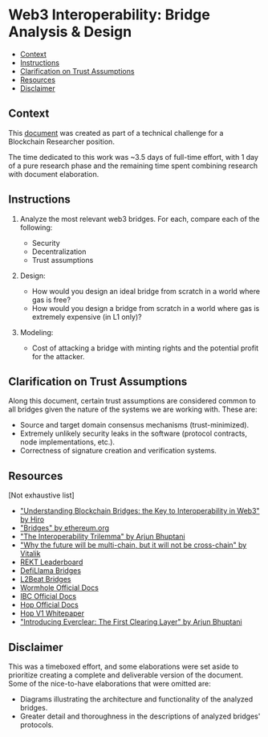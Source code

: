 # Web3 Interoperability: Bridge Analysis & Design

- [Context](#context)
- [Instructions](#instructions)
- [Clarification on Trust Assumptions](#clarification-on-trust-assumptions)
- [Resources](#resources)
- [Disclaimer](#disclaimer)

## Context

This [document](./document.md) was created as part of a technical challenge for a Blockchain Researcher position.

The time dedicated to this work was ~3.5 days of full-time effort, with 1 day of a pure research phase and the remaining time spent combining research with document elaboration.

## Instructions

1. Analyze the most relevant web3 bridges. For each, compare each of the following:
    - Security
    - Decentralization
    - Trust assumptions

2. Design:
    - How would you design an ideal bridge from scratch in a world where gas is free?
    - How would you design a bridge from scratch in a world where gas is extremely expensive (in L1 only)?

3. Modeling:
    - Cost of attacking a bridge with minting rights and the potential profit for the attacker.

## Clarification on Trust Assumptions

Along this document, certain trust assumptions are considered common to all bridges given the nature of the systems we are working with. These are:

- Source and target domain consensus mechanisms (trust-minimized).
- Extremely unlikely security leaks in the software (protocol contracts, node implementations, etc.).
- Correctness of signature creation and verification systems.

## Resources

[Not exhaustive list]

- ["Understanding Blockchain Bridges: the Key to Interoperability in Web3" by Hiro](https://www.hiro.so/blog/understanding-blockchain-bridges-a-key-to-interoperability-in-web3)
- ["Bridges" by ethereum.org](https://ethereum.org/en/developers/docs/bridges/)
- ["The Interoperability Trilemma" by Arjun Bhuptani](https://medium.com/connext/the-interoperability-trilemma-657c2cf69f17)
- ["Why the future will be multi-chain, but it will not be cross-chain" by Vitalik](https://old.reddit.com/r/ethereum/comments/rwojtk/ama_we_are_the_efs_research_team_pt_7_07_january/hrngyk8/)
- [REKT Leaderboard](https://rekt.news/leaderboard/)
- [DefiLlama Bridges](https://defillama.com/bridges)
- [L2Beat Bridges](https://l2beat.com/bridges/summary)
- [Wormhole Official Docs](https://wormhole.com/docs/)
- [IBC Official Docs](https://tutorials.cosmos.network/academy/3-ibc/1-what-is-ibc.html)
- [Hop Official Docs](https://docs.hop.exchange/)
- [Hop V1 Whitepaper](https://hop.exchange/whitepaper.pdf)
- ["Introducing Everclear: The First Clearing Layer" by Arjun Bhuptani](https://medium.com/everclear/introducing-everclear-the-first-clearing-layer-b8d6e1d78ca1)

## Disclaimer

This was a timeboxed effort, and some elaborations were set aside to prioritize creating a complete and deliverable version of the document. Some of the nice-to-have elaborations that were omitted are:

- Diagrams illustrating the architecture and functionality of the analyzed bridges.
- Greater detail and thoroughness in the descriptions of analyzed bridges' protocols.
